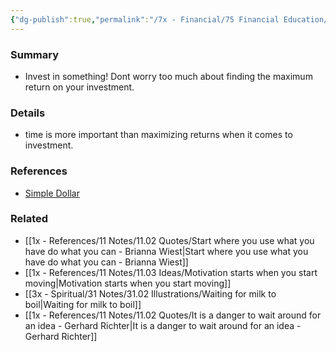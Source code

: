 ```yaml
---
{"dg-publish":true,"permalink":"/7x - Financial/75 Financial Education/75.01 Financial Notes/Dont worry about what you are investing in - just invest in something/","title":"Dont worry about what you are investing in - just invest in something","noteIcon":"","created":"2023-08-26T13:49:42.267+03:00","updated":"2024-02-14T20:17:38.001+03:00"}
---
```



### Summary
- Invest in something! Dont worry too much about finding the maximum return on your investment.

### Details
- time is more important than maximizing returns when it comes to investment.

### References
- [Simple Dollar](https://web.archive.org/web/20110902020254/http://www.thesimpledollar.com/)

### Related
- [[1x - References/11 Notes/11.02 Quotes/Start where you use what you have do what you can - Brianna Wiest\|Start where you use what you have do what you can - Brianna Wiest]]
- [[1x - References/11 Notes/11.03 Ideas/Motivation starts when you start moving\|Motivation starts when you start moving]]
- [[3x - Spiritual/31 Notes/31.02 Illustrations/Waiting for milk to boil\|Waiting for milk to boil]]
- [[1x - References/11 Notes/11.02 Quotes/It is a danger to wait around for an idea - Gerhard Richter\|It is a danger to wait around for an idea - Gerhard Richter]]